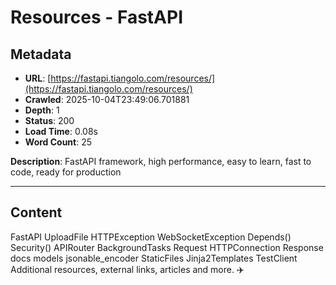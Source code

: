 # Resources - FastAPI

## Metadata

- **URL**: [https://fastapi.tiangolo.com/resources/](https://fastapi.tiangolo.com/resources/)
- **Crawled**: 2025-10-04T23:49:06.701881
- **Depth**: 1
- **Status**: 200
- **Load Time**: 0.08s
- **Word Count**: 25

**Description**: FastAPI framework, high performance, easy to learn, fast to code, ready for production

---

## Content

FastAPI
UploadFile
HTTPException
WebSocketException
Depends()
Security()
APIRouter
BackgroundTasks
Request
HTTPConnection
Response
docs
models
jsonable_encoder
StaticFiles
Jinja2Templates
TestClient
Additional resources, external links, articles and more. ✈️